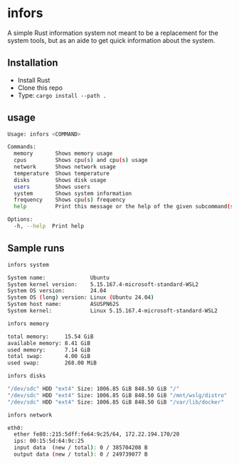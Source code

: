 # infors

A simple Rust information system not meant to be a replacement for the system tools, but as an aide to get quick information about the system.

## Installation

- Install Rust
- Clone this repo
- Type: `cargo install --path .`

## usage

```bash
Usage: infors <COMMAND>

Commands:
  memory       Shows memory usage
  cpus         Shows cpu(s) and cpu(s) usage
  network      Shows network usage
  temperature  Shows temperature
  disks        Shows disk usage
  users        Shows users
  system       Shows system information
  frequency    Shows cpu(s) frequency
  help         Print this message or the help of the given subcommand(s)

Options:
  -h, --help  Print help
```

## Sample runs

```bash
infors system

System name:              Ubuntu
System kernel version:    5.15.167.4-microsoft-standard-WSL2
System OS version:        24.04
System OS (long) version: Linux (Ubuntu 24.04)
System host name:         ASUSPN62S
System kernel:            Linux 5.15.167.4-microsoft-standard-WSL2

infors memory

total memory:     15.54 GiB
available memory: 8.41 GiB
used memory:      7.14 GiB
total swap:       4.00 GiB
used swap:        268.00 MiB

infors disks

"/dev/sdc" HDD "ext4" Size: 1006.85 GiB 848.50 GiB "/"
"/dev/sdc" HDD "ext4" Size: 1006.85 GiB 848.50 GiB "/mnt/wslg/distro"
"/dev/sdc" HDD "ext4" Size: 1006.85 GiB 848.50 GiB "/var/lib/docker"

infors network

eth0:
  ether fe80::215:5dff:fe64:9c25/64, 172.22.194.170/20
  ips: 00:15:5d:64:9c:25
  input data  (new / total): 0 / 385704208 B
  output data (new / total): 0 / 249739077 B
```
